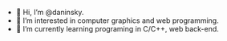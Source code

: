 - 👋 Hi, I’m @daninsky.
- 👀 I’m interested in computer graphics and web programming.
- 🌱 I’m currently learning programing in C/C++, web back-end.

